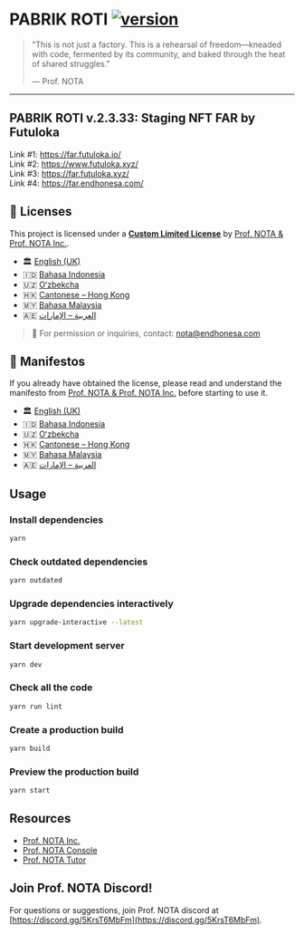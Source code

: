 # PABRIK ROTI [![version](https://img.shields.io/badge/version-2.3.33-blue)](https://github.com/myreceiptt/pabrikroti-master/releases/tag/v.2.3.33-far)

> "This is not just a factory. This is a rehearsal of freedom—kneaded with code, fermented by its community, and baked through the heat of shared struggles."
>
> — Prof. NOTA

---

## PABRIK ROTI v.2.3.33: Staging NFT FAR by Futuloka

Link #1: https://far.futuloka.io/  
Link #2: https://www.futuloka.xyz/  
Link #3: https://far.futuloka.xyz/  
Link #4: https://far.endhonesa.com/

## 📜 Licenses

This project is licensed under a [**Custom Limited License**](./LICENSE) by [Prof. NOTA & Prof. NOTA Inc.](https://nota.endhonesa.com/).

- 🏛️ [English (UK)](./licenses/LICENSE_en-GB.md)
- 🇮🇩 [Bahasa Indonesia](./licenses/LICENSE_id.md)
- 🇺🇿 [Oʻzbekcha](./licenses/LICENSE_uz-Latn.md)
- 🇭🇰 [Cantonese – Hong Kong](./licenses/LICENSE_yue-Hant-HK.md)
- 🇲🇾 [Bahasa Malaysia](./licenses/LICENSE_ms-MY.md)
- 🇦🇪 [العربية – الإمارات](./licenses/LICENSE_ar-AE.md)

> 📩 For permission or inquiries, contact: [nota@endhonesa.com](mailto:nota@endhonesa.com)

## 📜 Manifestos

If you already have obtained the license, please read and understand the manifesto from [Prof. NOTA & Prof. NOTA Inc.](https://nota.endhonesa.com/) before starting to use it.

- 🏛️ [English (UK)](./manifestos/manifesto_en-GB.md)
- 🇮🇩 [Bahasa Indonesia](./manifestos/manifesto_id.md)
- 🇺🇿 [Oʻzbekcha](./manifestos/manifesto_uz-Latn.md)
- 🇭🇰 [Cantonese – Hong Kong](./manifestos/manifesto_yue-Hant-HK.md)
- 🇲🇾 [Bahasa Malaysia](./manifestos/manifesto_ms-MY.md)
- 🇦🇪 [العربية – الإمارات](./manifestos/manifesto_ar-AE.md)

## Usage

### Install dependencies

```bash
yarn
```

### Check outdated dependencies

```bash
yarn outdated
```

### Upgrade dependencies interactively

```bash
yarn upgrade-interactive --latest
```

### Start development server

```bash
yarn dev
```

### Check all the code

```bash
yarn run lint
```

### Create a production build

```bash
yarn build
```

### Preview the production build

```bash
yarn start
```

## Resources

- [Prof. NOTA Inc.](https://nota.endhonesa.com/)
- [Prof. NOTA Console](https://prompt.endhonesa.com/)
- [Prof. NOTA Tutor](https://baca.endhonesa.com/)

## Join Prof. NOTA Discord!

For questions or suggestions, join Prof. NOTA discord at [https://discord.gg/5KrsT6MbFm](https://discord.gg/5KrsT6MbFm).
